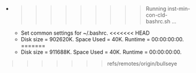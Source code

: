 * >>>>>>>>> Running inst-min-con-cld-bashrc.sh ...
  * Set common settings for ~/.bashrc.
<<<<<<< HEAD
  * Disk size = 902620K. Space Used = 40K. Runtime = 00:00:00:00.
=======
  * Disk size = 911688K. Space Used = 40K. Runtime = 00:00:00:00.
>>>>>>> refs/remotes/origin/bullseye
